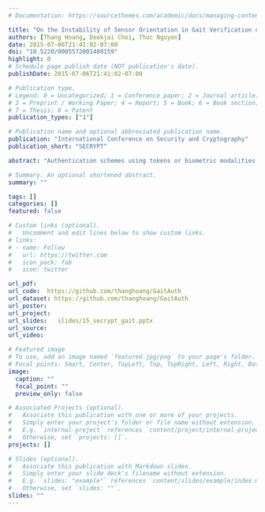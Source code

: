 ```yaml
---
# Documentation: https://sourcethemes.com/academic/docs/managing-content/

title: "On the Instability of Sensor Orientation in Gait Verification on Mobile Phone"
authors: [Thang Hoang, Deokjai Choi, Thuc Nguyen]
date: 2015-07-06T21:41:02-07:00
doi: "10.5220/0005572001480159"
highlight: 0
# Schedule page publish date (NOT publication's date).
publishDate: 2015-07-06T21:41:02-07:00

# Publication type.
# Legend: 0 = Uncategorized; 1 = Conference paper; 2 = Journal article;
# 3 = Preprint / Working Paper; 4 = Report; 5 = Book; 6 = Book section;
# 7 = Thesis; 8 = Patent
publication_types: ["1"]

# Publication name and optional abbreviated publication name.
publication: "International Conference on Security and Cryptography"
publication_short: "SECRYPT"

abstract: "Authentication schemes using tokens or biometric modalities have been proposed to ameliorate the security strength on mobile devices. However, the existing approaches are obtrusive since the user is required to perform explicit gestures in order to be authenticated. While the gait signal captured by inertial sensors is understood to be a reliable profile for effective implicit authentication, recent studies have been conducted in ideal conditions and might therefore be inapplicable in the real mobile context. Particularly, the acquiring sensor is always fixed to a specific position and orientation. This paper mainly focuses on addressing the instability of sensor’s orientation which mostly happens in the reality. A flexible solution taking advantages of available sensors on mobile devices which can help to handle this problem is presented. Moreover, a novel gait recognition method utilizes statistical analysis and supervised learning to adapt itself to the instability of the biometric gait under various circumstances is also proposed. By adopting PCA+SVM to construct the gait model, the proposed method outperformed other state-of-the-art studies, with an equal error rate of 2.45% and accuracy rate of 99.14% in terms of the verification and identification aspects being achieved, respectively."

# Summary. An optional shortened abstract.
summary: ""

tags: []
categories: []
featured: false

# Custom links (optional).
#   Uncomment and edit lines below to show custom links.
# links:
# - name: Follow
#   url: https://twitter.com
#   icon_pack: fab
#   icon: twitter

url_pdf:
url_code:  https://github.com/thanghoang/GaitAuth
url_dataset: https://github.com/thanghoang/GaitAuth
url_poster:
url_project:
url_slides:   slides/15_secrypt_gait.pptx
url_source:
url_video:

# Featured image
# To use, add an image named `featured.jpg/png` to your page's folder. 
# Focal points: Smart, Center, TopLeft, Top, TopRight, Left, Right, BottomLeft, Bottom, BottomRight.
image:
  caption: ""
  focal_point: ""
  preview_only: false

# Associated Projects (optional).
#   Associate this publication with one or more of your projects.
#   Simply enter your project's folder or file name without extension.
#   E.g. `internal-project` references `content/project/internal-project/index.md`.
#   Otherwise, set `projects: []`.
projects: []

# Slides (optional).
#   Associate this publication with Markdown slides.
#   Simply enter your slide deck's filename without extension.
#   E.g. `slides: "example"` references `content/slides/example/index.md`.
#   Otherwise, set `slides: ""`.
slides: ""
---
```

